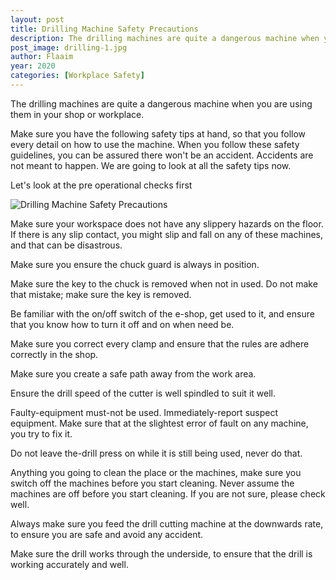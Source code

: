 ```yaml
---
layout: post
title: Drilling Machine Safety Precautions
description: The drilling machines are quite a dangerous machine when you are using them in your shop or workplace.
post_image: drilling-1.jpg
author: Flaaim
year: 2020
categories: [Workplace Safety]
---
```


The drilling machines are quite a dangerous machine when you are using them in your shop or workplace. 

Make sure you have the following safety tips at hand, so that you follow every detail on how to use the machine. When you follow these safety guidelines, you can be assured there won't be an accident. Accidents are not meant to happen. We are going to look at all the safety tips now.

Let's look at the pre operational checks first 
 
![Drilling Machine Safety Precautions](https://safetyworkblog.com/assets/drilling-1.jpg)

Make sure your workspace does not have any slippery hazards on the floor. If there is any slip contact, you might slip and fall on any of these machines, and that can be disastrous. 

Make sure you ensure the chuck guard is always in position. 

Make sure the key to the chuck is removed when not in used. Do not make that mistake; make sure the key is removed.

Be familiar with the on/off switch of the e-shop, get used to it, and ensure that you know how to turn it off and on when need be.

Make sure you correct every clamp and ensure that the rules are adhere correctly in the shop.

Make sure you create a safe path away from the work area.

Ensure the drill speed of the cutter is well spindled to suit it well.

Faulty-equipment must-not be used. Immediately-report suspect equipment. Make sure that at the slightest error of fault on any machine, you try to fix it. 

Do not leave the-drill press on while it is still being used, never do that.

Anything you going to clean the place or the machines, make sure you switch off the machines before you start cleaning. Never assume the machines are off before you start cleaning. If you are not sure, please check well. 

Always make sure you feed the drill cutting machine at the downwards rate, to ensure you are safe and avoid any accident. 

Make sure the drill works through the underside, to ensure that the drill is working accurately and well.
